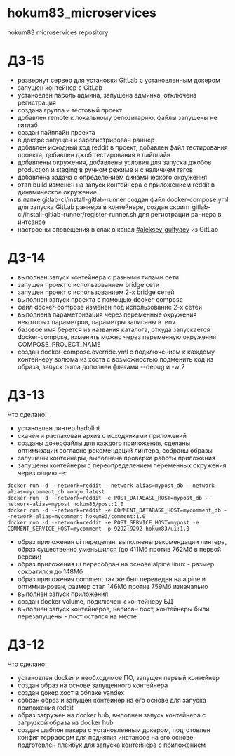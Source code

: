 # hokum83_microservices
hokum83 microservices repository

# ДЗ-15
- развернут сервер для установки GitLab с установленным докером
- запущен контейнер с GitLab
- установлен пароль админа, запущена админка, отключена регистрация
- создана группа и тестовый проект
- добавлен remote к локальному репозитарию, файлы запушены не гитлаб
- создан пайплайн проекта
- в докере запущен и зарегистрирован раннер
- добавлен исходный код reddit в проект, добавлен файл тестирования проекта, добавлен джоб тестирования в пайплайн
- добавлены окружения, добавлены условия для запуска джобов production и staging в ручном режиме и с наличием тегов
- добавлена задача с определением динамического окружения
- этап build изменен на запуск контейнера с приложением reddit в динамическое окружение
- в папке gitlab-ci/install-gitlab-runner создан файл docker-compose.yml для запуска GitLab раннера в контейнере, создан скрипт gitlab-ci/install-gitlab-runner/register-runner.sh для регистрации раннера в интсансе
- настроены оповещения в слак в канал [#aleksey_gultyaev](https://devops-team-otus.slack.com/archives/C03KD9JLXRV) из GitLab

# ДЗ-14
- выполнен запуск контейнера с разными типами сети
- запущен проект с использованием bridge сети
- запущен проект с использованием 2-х bridge сетей
- выполнен запуск проекта с помощью docker-compose
- файл docker-compose изменен под использование 2-х сетей
- выполнена параметризация через переменные окружения некоторых параметров, параметры записаны в .env
- базовое имя берется из названия каталога, откуда запускается docker-compose, изменить можно через переменную окружения COMPOSE_PROJECT_NAME
- создан docker-compose.override.yml с подключением к каждому контейнеру волюма из хоста с возможностью подменить код из образа, запуск puma дополнен флагами --debug и -w 2

# ДЗ-13
Что сделано:
- установлен линтер hadolint
- скачен и распакован архив с исходниками приложений
- созданы докерфайлы для каждого приложения, сделаны оптимизации согласно рекомендаций линтера, собраны образы
- запущены контейнеры, выполнена проверка работы приложения
- запущены контейнеры с переопределением переменных окружения через опцию -e:
```
docker run -d --network=reddit --network-alias=mypost_db --network-alias=mycomment_db mongo:latest
docker run -d --network=reddit -e POST_DATABASE_HOST=mypost_db --network-alias=mypost hokum83/post:1.0
docker run -d --network=reddit -e COMMENT_DATABASE_HOST=mycomment_db --network-alias=mycomment hokum83/comment:1.0
docker run -d --network=reddit -e POST_SERVICE_HOST=mypost -e COMMENT_SERVICE_HOST=mycomment -p 9292:9292 hokum83/ui:1.0
```
- образ приложения ui переделан, выполнены рекомендации линтера, образ существенно уменьшился (до 411Мб против 762Мб в первой версии)
- образ приложения ui пересобран на основе alpine linux - размер сократился до 148Мб
- образ приложения comment так же был переведен на alpine и оптимизирован, размер стал 146Мб против 759Мб изначально
- выполнен запуск приложения
- создан docker volume, подключен к контейнеру БД
- выполнен запуск контейнеров, написан пост, контейнеры были перезапущены - пост остался на месте

# ДЗ-12
Что сделано:
- установлен docker и необходимое ПО, запущен первый контейнер
- создан образ на основе запущенного контейнера
- создан докер хост в облаке yandex
- собран образ и запущен контейнер на его основе для запуска приложения reddit
- образ загружен на docker hub, выполнен запуск контейнера с загрузкой образа из docker hub
- создан шаблон пакера с установленным докером, подготовлен конфиг терраформ для поднятия инстансов на его основе, подготовлен плейбук для запуска контейнера с приложением
